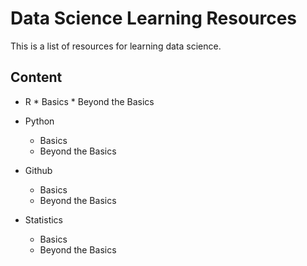 # Data Science Learning Resources
This is a list of resources for learning data science.

## Content

*    R
    * Basics
    * Beyond the Basics
  
* Python
  * Basics
  * Beyond the Basics
  
* Github
  * Basics
  * Beyond the Basics  
  
* Statistics
  * Basics
  * Beyond the Basics
